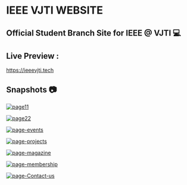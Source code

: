 # IEEE VJTI WEBSITE

## Official Student Branch Site for IEEE @ VJTI :computer:

## Live Preview : 
https://ieeevjti.tech

## Snapshots :camera:

<a href="https://ibb.co/SsnSn9D"><img src="https://i.ibb.co/vwP9PKC/page11.jpg" alt="page11" border="0"></a>

<a href="https://ibb.co/fDgLhQV"><img src="https://i.ibb.co/J31gfCW/page22.jpg" alt="page22" border="0"></a>

<a href="https://ibb.co/gdgXV8p"><img src="https://i.ibb.co/0KJWtLS/page-events.jpg" alt="page-events" border="0"></a>

<a href="https://ibb.co/5T1hSBg"><img src="https://i.ibb.co/zsmVBGT/page-projects.jpg" alt="page-projects" border="0"></a>

<a href="https://ibb.co/ncb0NXc"><img src="https://i.ibb.co/850BLy5/page-magazine.jpg" alt="page-magazine" border="0"></a>

<a href="https://ibb.co/bbMnxsY"><img src="https://i.ibb.co/7kdFHnB/page-membership.jpg" alt="page-membership" border="0"></a>

<a href="https://ibb.co/hZNSGJ8"><img src="https://i.ibb.co/z7gz3Tf/page-Contact-us.jpg" alt="page-Contact-us" border="0"></a>





